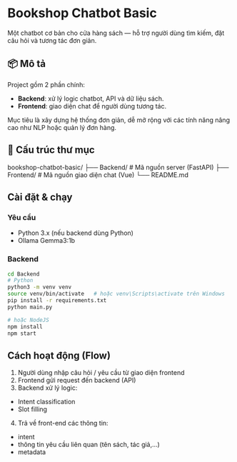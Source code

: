 # Bookshop Chatbot Basic

Một chatbot cơ bản cho cửa hàng sách — hỗ trợ người dùng tìm kiếm, đặt câu hỏi và tương tác đơn giản.

## 📦 Mô tả

Project gồm 2 phần chính:

- **Backend**: xử lý logic chatbot, API và dữ liệu sách.  
- **Frontend**: giao diện chat để người dùng tương tác.

Mục tiêu là xây dựng hệ thống đơn giản, dễ mở rộng với các tính năng nâng cao như NLP hoặc quản lý đơn hàng.

## 🧱 Cấu trúc thư mục
bookshop-chatbot-basic/
├── Backend/ # Mã nguồn server (FastAPI)
├── Frontend/ # Mã nguồn giao diện chat (Vue)
└── README.md

## Cài đặt & chạy

### Yêu cầu

- Python 3.x (nếu backend dùng Python)
- Ollama Gemma3:1b

### Backend

```bash
cd Backend
# Python
python3 -m venv venv
source venv/bin/activate   # hoặc venv\Scripts\activate trên Windows
pip install -r requirements.txt
python main.py

# hoặc NodeJS
npm install
npm start
```
## Cách hoạt động (Flow)

1. Người dùng nhập câu hỏi / yêu cầu từ giao diện frontend
2. Frontend gửi request đến backend (API)
3. Backend xử lý logic:
  - Intent classification
  - Slot filling
4. Trả về front-end các thông tin:
  - intent
  - thông tin yêu cầu liên quan (tên sách, tác giả,...)
  - metadata
